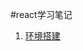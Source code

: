 #react学习笔记

1. [环境搭建](https://github.com/gsliu100/learn-react/tree/master/%E7%8E%AF%E5%A2%83%E6%90%AD%E5%BB%BA)
